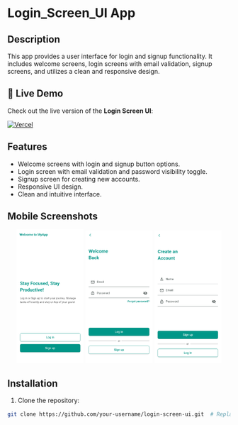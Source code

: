 # Login_Screen_UI App

## Description

This app provides a user interface for login and signup functionality. It includes welcome screens, login screens with email validation, signup screens, and utilizes a clean and responsive design.

## 🚀 Live Demo  
Check out the live version of the **Login Screen UI**:  

[![Vercel](https://img.shields.io/badge/Deployed%20on-Vercel-000000?style=for-the-badge&logo=vercel&logoColor=white)](https://login-screen-ui.vercel.app/)

## Features

- Welcome screens with login and signup button options.
- Login screen with email validation and password visibility toggle.
- Signup screen for creating new accounts.
- Responsive UI design.
- Clean and intuitive interface.

## Mobile Screenshots

<p align="center">
  <img src="./welcome_screen_mobile.png" alt="Welcome Screen Mobile" width="30%"/>
  <img src="./login_screen_mobile.png" alt="Login Screen Mobile" width="30%"/>
  <img src="./signup_screen_mobile.png" alt="Signup Screen Mobile" width="30%"/>
</p>

## Installation

1. Clone the repository:
```bash
git clone https://github.com/your-username/login-screen-ui.git  # Replace with your actual GitHub repository URL
```
